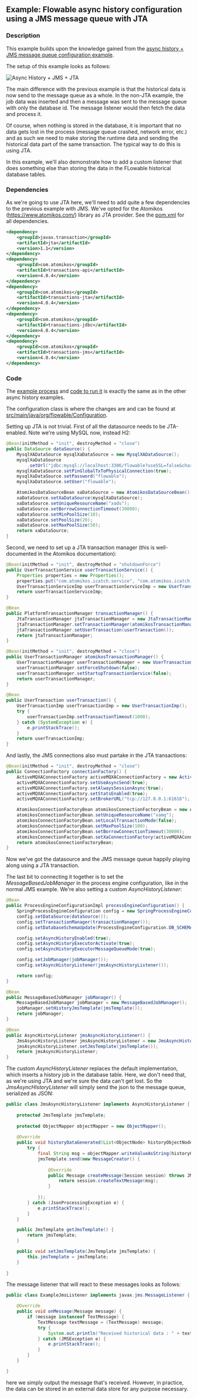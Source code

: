 ## Example: Flowable async history configuration using a JMS message queue with JTA

### Description

This example builds upon the knowledge gained from the [async history + JMS message queue configuration example](../async-history-jms-cfg). 

The setup of this example looks as follows:

![Async History + JMS + JTA](src/main/resources/diagrams/async-history-jms-jta.png "Async History + JMS + JTA")

The main difference with the previous example is that the historical data is now send to the message queue as a whole. In the non-JTA example, the job data was inserted and then a message was sent to the message queue with only the database id. The message listener would then fetch the data and process it.

Of course, when nothing is stored in the database, it is important that no data gets lost in the process (message queue crashed, network error, etc.) and as such we need to make storing the runtime data and sending the historical data part of the same transaction. The typical way to do this is using JTA.

In this example, we'll also demonstrate how to add a custom listener that does something else than storing the data in the FLowable historical database tables.


### Dependencies

As we're going to use JTA here, we'll need to add quite a few dependencies to the previous example with JMS. We've opted for the Atomikos (https://www.atomikos.com/) library as JTA provider. See the [pom.xml](pom.xml) for all dependencies.

```xml
<dependency>
	<groupId>javax.transaction</groupId>
	<artifactId>jta</artifactId>
	<version>1.1</version>
</dependency>
<dependency>
	<groupId>com.atomikos</groupId>
	<artifactId>transactions-api</artifactId>
	<version>4.0.4</version>
</dependency>
<dependency>
	<groupId>com.atomikos</groupId>
	<artifactId>transactions-jta</artifactId>
	<version>4.0.4</version>
</dependency>
<dependency>
	<groupId>com.atomikos</groupId>
	<artifactId>transactions-jdbc</artifactId>
	<version>4.0.4</version>
</dependency>
<dependency>
	<groupId>com.atomikos</groupId>
	<artifactId>transactions-jms</artifactId>
	<version>4.0.4</version>
</dependency>
``` 

### Code 
 
The [example process](src/main/resources/test-process.bpmn20.xml) and [code to run it](src/main/java/org/flowable/Example.java) is exactly the same as in the other async history examples. 
 
The configuration class is where the changes are and can be found at [src/main/java/org/flowable/Configuration](src/main/java/org/flowable/Configuration.java).
 
Setting up JTA is not trivial. First of all the datasource needs to be JTA-enabled. Note we're using MySQL now, instead H2:

```java
@Bean(initMethod = "init", destroyMethod = "close")
public DataSource dataSource() {
	MysqlXADataSource mysqlXaDataSource = new MysqlXADataSource();
	mysqlXaDataSource
		.setUrl("jdbc:mysql://localhost:3306/flowable?useSSL=false&characterEncoding=UTF-8&serverTimezone=UTC");
	mysqlXaDataSource.setPinGlobalTxToPhysicalConnection(true);
	mysqlXaDataSource.setPassword("flowable");
	mysqlXaDataSource.setUser("flowable");

	AtomikosDataSourceBean xaDataSource = new AtomikosDataSourceBean();
	xaDataSource.setXaDataSource(mysqlXaDataSource);
	xaDataSource.setUniqueResourceName("xads");
	xaDataSource.setBorrowConnectionTimeout(30000);
	xaDataSource.setMinPoolSize(10);
	xaDataSource.setPoolSize(20);
	xaDataSource.setMaxPoolSize(50);
	return xaDataSource;
}
``` 

Second, we need to set up a JTA transaction manager (this is well-documented in the Atomikos documentation):

```java
@Bean(initMethod = "init", destroyMethod = "shutdownForce")
public UserTransactionService userTransactionService() {
	Properties properties = new Properties();
	properties.put("com.atomikos.icatch.service", "com.atomikos.icatch.standalone.UserTransactionServiceFactory");
	UserTransactionServiceImp userTransactionServiceImp = new UserTransactionServiceImp(properties);
	return userTransactionServiceImp;
}

@Bean
public PlatformTransactionManager transactionManager() {
	JtaTransactionManager jtaTransactionManager = new JtaTransactionManager();
	jtaTransactionManager.setTransactionManager(atomikosTransactionManager());
	jtaTransactionManager.setUserTransaction(userTransaction());
	return jtaTransactionManager;
}

@Bean(initMethod = "init", destroyMethod = "close")
public UserTransactionManager atomikosTransactionManager() {
	UserTransactionManager userTransactionManager = new UserTransactionManager();
	userTransactionManager.setForceShutdown(false);
	userTransactionManager.setStartupTransactionService(false);
	return userTransactionManager;
}

@Bean
public UserTransaction userTransaction() {
	UserTransactionImp userTransactionImp = new UserTransactionImp();
	try {
		userTransactionImp.setTransactionTimeout(1000);
	} catch (SystemException e) {
		e.printStackTrace();
	}
	return userTransactionImp;
}
```

And lastly, the JMS connections also must partake in the JTA transactions:

```java
@Bean(initMethod = "init", destroyMethod = "close")
public ConnectionFactory connectionFactory() {
	ActiveMQXAConnectionFactory activeMQXAConnectionFactory = new ActiveMQXAConnectionFactory();
	activeMQXAConnectionFactory.setUseAsyncSend(true);
	activeMQXAConnectionFactory.setAlwaysSessionAsync(true);
	activeMQXAConnectionFactory.setStatsEnabled(true);
	activeMQXAConnectionFactory.setBrokerURL("tcp://127.0.0.1:61616");

	AtomikosConnectionFactoryBean atomikosConnectionFactoryBean = new AtomikosConnectionFactoryBean();
	atomikosConnectionFactoryBean.setUniqueResourceName("xamq");
	atomikosConnectionFactoryBean.setLocalTransactionMode(false);
	atomikosConnectionFactoryBean.setMaxPoolSize(100);
	atomikosConnectionFactoryBean.setBorrowConnectionTimeout(30000);
	atomikosConnectionFactoryBean.setXaConnectionFactory(activeMQXAConnectionFactory);
	return atomikosConnectionFactoryBean;
}
```    

Now we've got the datasource and the JMS message queue happily playing along using a JTA transaction.

The last bit to connecting it together is to set the _MessageBasedJobManager_ in the process engine configuration, like in the normal JMS example. We're also setting a custom _AsyncHistoryListener_:

```java
@Bean
public ProcessEngineConfigurationImpl processEngineConfiguration() {
	SpringProcessEngineConfiguration config = new SpringProcessEngineConfiguration();
	config.setDataSource(dataSource());
	config.setTransactionManager(transactionManager());
	config.setDatabaseSchemaUpdate(ProcessEngineConfiguration.DB_SCHEMA_UPDATE_DROP_CREATE);

	config.setAsyncHistoryEnabled(true);
	config.setAsyncHistoryExecutorActivate(true);
	config.setAsyncHistoryExecutorMessageQueueMode(true);

	config.setJobManager(jobManager());
	config.setAsyncHistoryListener(jmsAsyncHistoryListener());

	return config;
}

@Bean
public MessageBasedJobManager jobManager() {
	MessageBasedJobManager jobManager = new MessageBasedJobManager();
	jobManager.setHistoryJmsTemplate(jmsTemplate());
	return jobManager;
}

@Bean
public AsyncHistoryListener jmsAsyncHistoryListener() {
	JmsAsyncHistoryListener jmsAsyncHistoryListener = new JmsAsyncHistoryListener();
	jmsAsyncHistoryListener.setJmsTemplate(jmsTemplate());
	return jmsAsyncHistoryListener;
}
```

The custom _AsyncHistoryListener_ replaces the default implementation, which inserts a history job in the database table. Here, we don't need that, as we're using JTA and we're sure the data can't get lost. So the _JmsAsyncHIstoryListener_ will simply send the json to the message queue, serialized as JSON:

```java
public class JmsAsyncHistoryListener implements AsyncHistoryListener {
    
	protected JmsTemplate jmsTemplate;
    
    protected ObjectMapper objectMapper = new ObjectMapper();
    
    @Override
    public void historyDataGenerated(List<ObjectNode> historyObjectNodes) {
        try {
            final String msg = objectMapper.writeValueAsString(historyObjectNodes);
            jmsTemplate.send(new MessageCreator() {
                
                @Override
                public Message createMessage(Session session) throws JMSException {
                    return session.createTextMessage(msg);
                }
                
            });
        } catch (JsonProcessingException e) {
            e.printStackTrace();
        }
    }

    public JmsTemplate getJmsTemplate() {
        return jmsTemplate;
    }

    public void setJmsTemplate(JmsTemplate jmsTemplate) {
        this.jmsTemplate = jmsTemplate;
    }
    
}
```    

The message listener that will react to these messages looks as follows:

```java
public class ExampleJmsListener implements javax.jms.MessageListener {

    @Override
    public void onMessage(Message message) {
        if (message instanceof TextMessage) {
            TextMessage textMessage = (TextMessage) message;
            try {
                System.out.println("Received historical data : " + textMessage.getText());
            } catch (JMSException e) {
                e.printStackTrace();
            }
        }
    }

}

```

here we simply output the message that's received. However, in practice, the data can be stored in an external data store for any purpose necessary.

